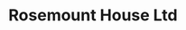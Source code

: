 ---
title: "Rosemount House Ltd"
address: "424, Antrim Rd, Belfast, Co. Antrim BT15 5GA"
tel: "028 9077 9740"
county: "Antrim"
category: "Hostels"
type: "Content"
lat: "54.625381"
lng: "-5.938109"
---